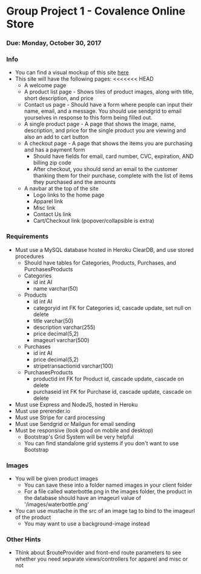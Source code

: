 # Group Project 1 - Covalence Online Store

### Due: Monday, October 30, 2017

### Info
* You can find a visual mockup of this site [here](https://projects.invisionapp.com/share/AKB778769#/227819973_Covalence-Store-01)
* This site will have the following pages:
<<<<<<< HEAD
   * A welcome page
   * A product list page - Shows tiles of product images, along with title, short description, and price
   * Contact us page - Should have a form where people can input their name, email, and a message. You should use sendgrid to email yourselves in response to this form being filled out.
   * A single product page - A page that shows the image, name, description, and price for the single product you are viewing and also an add to cart button
   * A checkout page - A page that shows the items you are purchasing and has a payment form
       * Should have fields for email, card number, CVC, expiration, AND billing zip code
       * After checkout, you should send an email to the customer thanking them for their purchase, complete with the list of items they purchased and the amounts
   * A navbar at the top of the site
       * Logo links to the home page
       * Apparel link
       * Misc link
       * Contact Us link
       * Cart/Checkout link (popover/collapsible is extra)
   
### Requirements
* Must use a MySQL database hosted in Heroku ClearDB, and use stored procedures
   * Should have tables for Categories, Products, Purchases, and PurchasesProducts
   * Categories
       * id int AI
       * name varchar(50)
   * Products
       * id int AI
       * categoryid int FK for Categories id, cascade update, set null on delete
       * title varchar(50)
       * description varchar(255)
       * price decimal(5,2)
       * imageurl varchar(500)
   * Purchases
       * id int AI
       * price decimal(5,2)
       * stripetransactionid varchar(100)
   * PurchasesProducts
       * productid int FK for Product id, cascade update, cascade on delete
       * purchaseid int FK for Purchase id, cascade update, cascade on delete
* Must use Express and NodeJS, hosted in Heroku
* Must use prerender.io
* Must use Stripe for card processing
* Must use Sendgrid or Mailgun for email sending
* Must be responsive (look good on mobile and desktop)
   * Bootstrap's Grid System will be very helpful
   * You can find standalone grid systems if you don't want to use Bootstrap

### Images
* You will be given product images
   * You can save these into a folder named images in your client folder
   * For a file called waterbottle.png in the images folder, the product in the database should have an imageurl value of '/images/waterbottle.png'
* You can use mustache in the src of an image tag to bind to the imageurl of the product
   * You may want to use a background-image instead

### Other Hints
* Think about $routeProvider and front-end route parameters to see whether you need separate views/controllers for apparel and misc or not